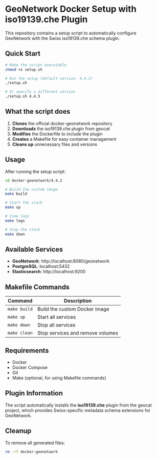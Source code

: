 # GeoNetwork Docker Setup with iso19139.che Plugin

This repository contains a setup script to automatically configure GeoNetwork with the Swiss iso19139.che schema plugin.

## Quick Start

```bash
# Make the script executable
chmod +x setup.sh

# Run the setup (default version: 4.4.2)
./setup.sh

# Or specify a different version
./setup.sh 4.4.5
```

## What the script does

1. **Clones** the official docker-geonetwork repository
2. **Downloads** the iso19139.che plugin from geocat
3. **Modifies** the Dockerfile to include the plugin
4. **Creates** a Makefile for easy container management
5. **Cleans up** unnecessary files and versions

## Usage

After running the setup script:

```bash
cd docker-geonetwork/4.4.2

# Build the custom image
make build

# Start the stack
make up

# View logs
make logs

# Stop the stack
make down
```

## Available Services

- **GeoNetwork**: http://localhost:8080/geonetwork
- **PostgreSQL**: localhost:5432
- **Elasticsearch**: http://localhost:9200

## Makefile Commands

| Command | Description |
|---------|-------------|
| `make build` | Build the custom Docker image |
| `make up` | Start all services |
| `make down` | Stop all services |
| `make clean` | Stop services and remove volumes |

## Requirements

- Docker
- Docker Compose
- Git
- Make (optional, for using Makefile commands)

## Plugin Information

The script automatically installs the **iso19139.che** plugin from the geocat project, which provides Swiss-specific metadata schema extensions for GeoNetwork.

## Cleanup

To remove all generated files:

```bash
rm -rf docker-geonetwork
```
